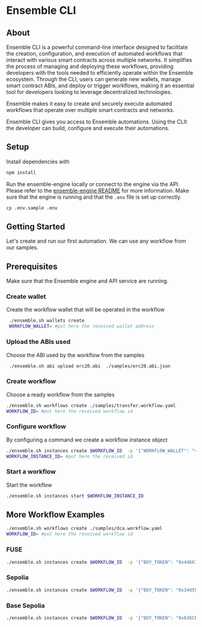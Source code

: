 # Ensemble CLI

## About

Ensemble CLI is a powerful command-line interface designed to facilitate the creation, configuration, and execution of automated workflows that interact with various smart contracts across multiple networks. It simplifies the process of managing and deploying these workflows, providing developers with the tools needed to efficiently operate within the Ensemble ecosystem. Through the CLI, users can generate new wallets, manage smart contract ABIs, and deploy or trigger workflows, making it an essential tool for developers looking to leverage decentralized technologies.

Ensemble makes it easy to create and securely execute automated workflows that operate over multiple smart contracts and networks.

Ensemble CLI gives you access to Ensemble automations. Using the CLIt the developer can build, configure and execute their automations.

## Setup

Install dependencies with

```bash
npm install
```

Run the ensemble-engine locally or connect to the engine via the API. Please refer to the [ensemble-engine README](https://github.com/ensemble-codes/ensemble-engine) for more information. Make sure that the engine is running and that the `.env` file is set up correctly.

```bash
cp .env.sample .env
```

## Getting Started

Let's create and run our first automation. We can use any workflow from our samples.

## Prerequisites

Make sure that the Ensemble engine and API service are running.

### Create wallet

Create the workflow wallet that will be operated in the workflow

``` bash
 ./ensemble.sh wallets create
 WORKFLOW_WALLET= #put here the received wallet address 
 ```

### Upload the ABIs used

Choose the ABI used by the workflow from the samples

```bash
 ./ensemble.sh abi upload erc20.abi  ./samples/erc20.abi.json
```

### Create workflow

Choose a ready workflow from the samples

``` bash
./ensemble.sh workflows create ./samples/transfer.workflow.yaml
WORKFLOW_ID= #put here the received workflow id
```

### Configure workflow

By configuring a command we create a workflow instance object

```bash
./ensemble.sh instances create $WORKFLOW_ID  -p '{"WORKFLOW_WALLET": "<WORKFLOW_WALLET_ADDRESS>", "WORKFLOW_NETWORK": "<network>", "<WORKFLOW_WALLET_ADDRESS>": "TOKEN_ADDRESS", "<TOKEN_ADDRESS>": "0x44661D7EfD4CAD7D8290Ebe704b747F267FB13C3", "PERIODIC_TRANSFER_AMOUNT": "1000000000000000000"}'
WORKFLOW_INSTANCE_ID= #put here the received id
```

### Start a workflow

Start the workflow

``` bash
./ensemble.sh instances start $WORKFLOW_INSTANCE_ID
```

## More Workflow Examples

``` bash
./ensemble.sh workflows create ./samples/dca.workflow.yaml
WORKFLOW_ID= #put here the received workflow id
```

### FUSE

``` bash
./ensemble.sh instances create $WORKFLOW_ID  -p '{"BUY_TOKEN": "0x44661D7EfD4CAD7D8290Ebe704b747F267FB13C3", "BUY_AMOUNT": "100", "SELL_TOKEN": "0x44661D7EfD4CAD7D8290Ebe704b747F267FB13C3", "DEX_ADDRESS": "0x44661D7EfD4CAD7D8290Ebe704b747F267FB13C3", "WORKFLOW_WALLET": "0x44661D7EfD4CAD7D8290Ebe704b747F267FB13C3", "MIN_ALLOWANCE_AMOUNT": "10000"}'
```

### Sepolia

``` bash
./ensemble.sh instances create $WORKFLOW_ID  -p '{"BUY_TOKEN": "0x34d5Feb1C239714f17A295330426B4E8B44C90a8", "BUY_AMOUNT": "100", "SELL_TOKEN": "0xfFf9976782d46CC05630D1f6eBAb18b2324d6B14", "DEX_ADDRESS": "0x3fC91A3afd70395Cd496C647d5a6CC9D4B2b7FAD", "WORKFLOW_WALLET": "0x2c37691967de1A1E4eE68ae4D745059720A6dB7F", "MIN_ALLOWANCE_AMOUNT": "10000"}'
```

### Base Sepolia

``` bash
./ensemble.sh instances create $WORKFLOW_ID  -p '{"BUY_TOKEN": "0x036CbD53842c5426634e7929541eC2318f3dCF7e", "SELL_AMOUNT": "100", "SELL_TOKEN": "0x4200000000000000000000000000000000000006", "DEX_ADDRESS": "0x050E797f3625EC8785265e1d9BDd4799b97528A1", "WORKFLOW_WALLET": "0x2c37691967de1A1E4eE68ae4D745059720A6dB7F", "MIN_ALLOWANCE_AMOUNT": "100000000000"}'
```
